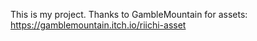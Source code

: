 This is my project.
Thanks to GambleMountain for assets: https://gamblemountain.itch.io/riichi-asset
